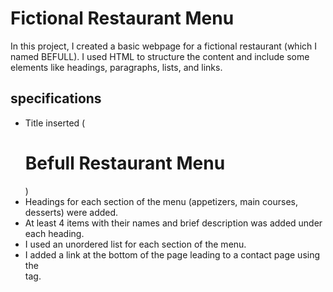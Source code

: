 # Fictional Restaurant Menu

In this project, I created a basic webpage for a fictional restaurant (which I named BEFULL). I used HTML to structure the content and include some 
elements like headings, paragraphs, lists, and links.

## specifications

- Title inserted (<h1>Befull Restaurant Menu</h1>)
- Headings for each section of the menu (appetizers, main courses, desserts) were added.
- At least 4 items with their names and brief description was added under each heading.
- I used an unordered list for each section of the menu.
- I added a link at the bottom of the page leading to a contact page using the <footer> tag.
